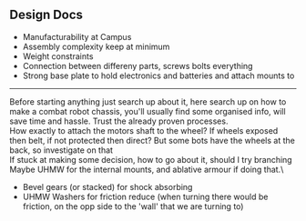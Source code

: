 ## Design Docs
- Manufacturability at Campus
- Assembly complexity keep at minimum
- Weight constraints
- Connection between differeny parts, screws bolts everything
- Strong base plate to hold electronics and batteries and attach mounts to

---

Before starting anything just search up about it, here search up on how to make a combat robot chassis, you'll usually find some organised info, will save time and hassle. Trust the already proven processes.\
How exactly to attach the motors shaft to the wheel? If wheels exposed then belt, if not protected then direct? But some bots have the wheels at the back, so investigate on that\
If stuck at making some decision, how to go about it, should I try branching\
Maybe UHMW for the internal mounts, and ablative armour if doing that.\

- Bevel gears (or stacked) for shock absorbing
- UHMW Washers for friction reduce (when turning there would be friction, on the opp side to the 'wall' that we are turning to)
